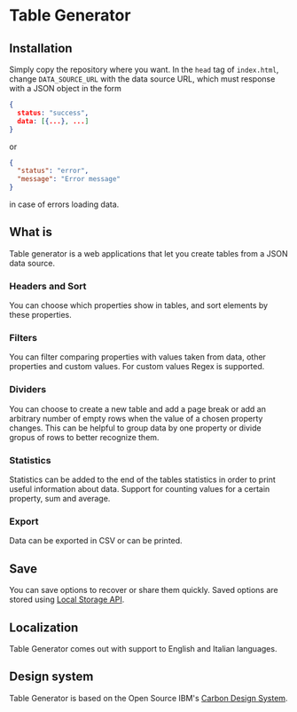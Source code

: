 # Table Generator

## Installation
Simply copy the repository where you want. In the `head` tag of `index.html`, change `DATA_SOURCE_URL` with the data source URL, which must response with a JSON object in the form

```json
{
  status: "success",
  data: [{...}, ...]
}
```

or

```json
{
  "status": "error",
  "message": "Error message"
}
```

in case of errors loading data.

## What is

Table generator is a web applications that let you create tables from a JSON data source.

### Headers and Sort
You can choose which properties show in tables, and sort elements by these properties.

### Filters

You can filter comparing properties with values taken from data, other properties and custom values. For custom values Regex is supported.

### Dividers

You can choose to create a new table and add a page break or add an arbitrary number of empty rows when the value of a chosen property changes. This can be helpful to group data by one property or divide gropus of rows to better recognize them.

### Statistics

Statistics can be added to the end of the tables statistics in order to print useful information about data. Support for counting values for a certain property, sum and average.

### Export

Data can be exported in CSV or can be printed.

## Save
You can save options to recover or share them quickly. Saved options are stored using [Local Storage API](https://developer.mozilla.org/en-US/docs/Web/API/Window/localStorage).

## Localization

Table Generator comes out with support to English and Italian languages.

## Design system

Table Generator is based on the Open Source IBM's [Carbon Design System](https://carbondesignsystem.com/).

